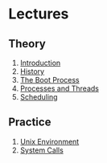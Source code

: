 Lectures
========

## Theory

1. [Introduction](https://drive.google.com/file/d/0B85z_dQxOMgLU0EzbmRTbk8tUG8)
2. [History](https://drive.google.com/file/d/0B85z_dQxOMgLdDA0aEVIT1JHSnM)
3. [The Boot Process](https://drive.google.com/file/d/0B85z_dQxOMgLNmd0SmlrZ2h6bVk)
4. [Processes and Threads](https://drive.google.com/file/d/0B85z_dQxOMgLemFtUU1MVGJFeEk)
5. [Scheduling](https://drive.google.com/file/d/0B85z_dQxOMgLNXhXOTVaS1loRDA)

## Practice

1. [Unix Environment](https://drive.google.com/file/d/0B85z_dQxOMgLNDN3QTFrSmYxZm8)
2. [System Calls](https://drive.google.com/file/d/0B85z_dQxOMgLbGFxenBCX2pOQ3M)
